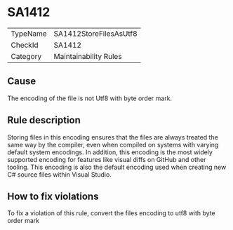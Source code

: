 ﻿# SA1412

<table>
<tr>
  <td>TypeName</td>
  <td>SA1412StoreFilesAsUtf8</td>
</tr>
<tr>
  <td>CheckId</td>
  <td>SA1412</td>
</tr>
<tr>
  <td>Category</td>
  <td>Maintainability Rules</td>
</tr>
</table>

## Cause

The encoding of the file is not Utf8 with byte order mark.

## Rule description

Storing files in this encoding ensures that the files are always treated the same way by the compiler,
even when compiled on systems with varying default system encodings. In addition,
this encoding is the most widely supported encoding for features like visual diffs on GitHub and other tooling.
This encoding is also the default encoding used when creating new C# source files within Visual Studio.

## How to fix violations

To fix a violation of this rule, convert the files encoding to utf8 with byte order mark